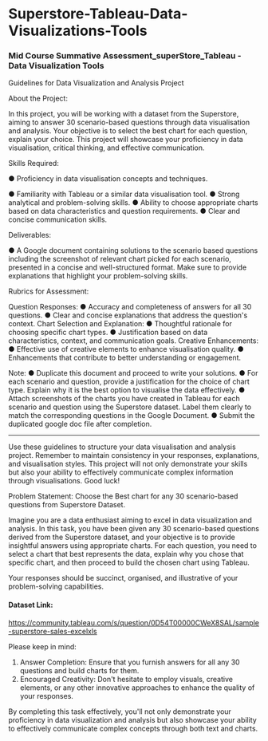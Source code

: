 # Superstore-Tableau-Data-Visualizations-Tools
### Mid Course Summative Assessment_superStore_Tableau - Data Visualization Tools

Guidelines for Data Visualization and Analysis Project

About the Project: 

In this project, you will be working with a dataset from the Superstore, aiming to answer 30 scenario-based questions through data visualisation and analysis. Your objective is to select the best chart for each question, explain your choice. This project will showcase your proficiency in data visualisation, critical thinking, and effective communication.

Skills Required:

●	Proficiency in data visualisation concepts and techniques.

●	Familiarity with Tableau or a similar data visualisation tool.
●	Strong analytical and problem-solving skills.
●	Ability to choose appropriate charts based on data characteristics and question requirements.
●	Clear and concise communication skills.

Deliverables:

●	A Google document containing solutions to the scenario based questions including the screenshot of relevant chart picked for each scenario, presented in a concise and well-structured format. Make sure to provide explanations that highlight your problem-solving skills.

Rubrics for Assessment:

Question Responses:
●	Accuracy and completeness of answers for all 30 questions.
●	Clear and concise explanations that address the question's context.
Chart Selection and Explanation:
●	Thoughtful rationale for choosing specific chart types.
●	Justification based on data characteristics, context, and communication goals.
Creative Enhancements:
●	Effective use of creative elements to enhance visualisation quality.
●	Enhancements that contribute to better understanding or engagement.

Note:
●	Duplicate this document and proceed to write your solutions.
●	For each scenario and question, provide a justification for the choice of chart type. Explain why it is the best option to visualise the data effectively.
●	Attach screenshots of the charts you have created in Tableau for each scenario and question using the Superstore dataset. Label them clearly to match the corresponding questions in the Google Document.
●	Submit the duplicated google doc file after completion.

________________________________________
Use these guidelines to structure your data visualisation and analysis project. Remember to maintain consistency in your responses, explanations, and visualisation styles. This project will not only demonstrate your skills but also your ability to effectively communicate complex information through visualisations. Good luck!


Problem Statement: Choose the Best chart for any 30 scenario-based questions from Superstore Dataset.


Imagine you are a data enthusiast aiming to excel in data visualization and analysis. In this task, you have been given any 30 scenario-based questions derived from the Superstore dataset, and your objective is to provide insightful answers using appropriate charts. For each question, you need to select a chart that best represents the data, explain why you chose that specific chart, and then proceed to build the chosen chart using Tableau.

Your responses should be succinct, organised, and illustrative of your problem-solving capabilities. 

#### Dataset Link: 

https://community.tableau.com/s/question/0D54T00000CWeX8SAL/sample-superstore-sales-excelxls


Please keep in mind:
1.	Answer Completion: Ensure that you furnish answers for all any 30 questions and build charts for them.
2.	Encouraged Creativity: Don't hesitate to employ visuals, creative elements, or any other innovative approaches to enhance the quality of your responses.

By completing this task effectively, you'll not only demonstrate your proficiency in data visualization and analysis but also showcase your ability to effectively communicate complex concepts through both text and charts.


